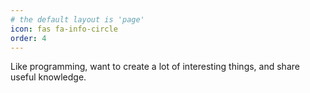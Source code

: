 ```yaml
---
# the default layout is 'page'
icon: fas fa-info-circle
order: 4
---
```


Like programming, want to create a lot of interesting things, and share useful knowledge.
